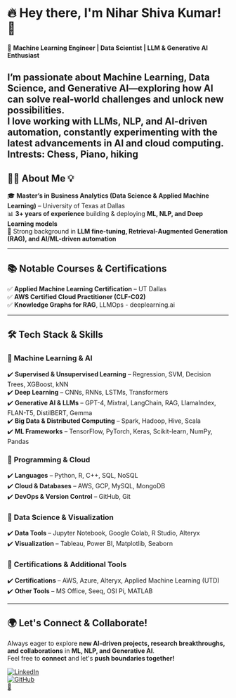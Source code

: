 # 🔥 Hey there, I'm Nihar Shiva Kumar! 👋  

🚀 **Machine Learning Engineer | Data Scientist | LLM & Generative AI Enthusiast**  

I’m passionate about **Machine Learning, Data Science, and Generative AI**—exploring how AI can solve **real-world challenges** and unlock **new possibilities**.  
I love working with **LLMs, NLP, and AI-driven automation**, constantly experimenting with the latest advancements in **AI and cloud computing**.  
Intrests: Chess, Piano, hiking
---

## 👨‍🎓 About Me 💡  

🎓 **Master’s in Business Analytics (Data Science & Applied Machine Learning)** – University of Texas at Dallas  
📊 **3+ years of experience** building & deploying **ML, NLP, and Deep Learning models**  
🧠 Strong background in **LLM fine-tuning, Retrieval-Augmented Generation (RAG), and AI/ML-driven automation**  

---

## 📚 Notable Courses & Certifications  

✅ **Applied Machine Learning Certification** – UT Dallas  
✅ **AWS Certified Cloud Practitioner (CLF-C02)**  
✅ **Knowledge Graphs for RAG**, LLMOps - deeplearning.ai

---

## 🛠️ Tech Stack & Skills  

### 📌 **Machine Learning & AI**  
✔️ **Supervised & Unsupervised Learning** – Regression, SVM, Decision Trees, XGBoost, kNN  
✔️ **Deep Learning** – CNNs, RNNs, LSTMs, Transformers  
✔️ **Generative AI & LLMs** – GPT-4, Mixtral, LangChain, RAG, LlamaIndex, FLAN-T5, DistilBERT, Gemma  
✔️ **Big Data & Distributed Computing** – Spark, Hadoop, Hive, Scala  
✔️ **ML Frameworks** – TensorFlow, PyTorch, Keras, Scikit-learn, NumPy, Pandas  

### 📌 **Programming & Cloud**  
✔️ **Languages** – Python, R, C++, SQL, NoSQL  
✔️ **Cloud & Databases** – AWS, GCP, MySQL, MongoDB  
✔️ **DevOps & Version Control** – GitHub, Git  

### 📌 **Data Science & Visualization**  
✔️ **Data Tools** – Jupyter Notebook, Google Colab, R Studio, Alteryx  
✔️ **Visualization** – Tableau, Power BI, Matplotlib, Seaborn  

### 📌 **Certifications & Additional Tools**  
✔️ **Certifications** – AWS, Azure, Alteryx, Applied Machine Learning (UTD)  
✔️ **Other Tools** – MS Office, Seeq, OSI Pi, MATLAB  


---

## 🌍 **Let's Connect & Collaborate!**  

Always eager to explore **new AI-driven projects, research breakthroughs, and collaborations** in **ML, NLP, and Generative AI**.  
Feel free to **connect** and let's **push boundaries together!**   


[![LinkedIn](https://img.shields.io/badge/-LinkedIn-blue?style=flat&logo=Linkedin&logoColor=white)](https://www.linkedin.com/in/nihar-shiva-kumar/)  
[![GitHub](https://img.shields.io/badge/-GitHub-black?style=flat&logo=github)](https://github.com/Nih4rS)  
[🚀](https://nih4rs.github.io/Nih4rS)
